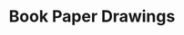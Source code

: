 ---
title: 'Book Paper Drawings'
category: 'Drawings'
materials: 'Print on old book paper'
measurements: '120cm x 250cm'
year: '2016'
mainImage: 'book-tn.jfif'
blurDataURL: ''
images: 'book-1.jpg/book-2.jpg/book-3.jpg/book-4.jpg/book-5.jpg/book-6.jpg/book-7.jpg/book-8.jpg'
imageNames: ''
---